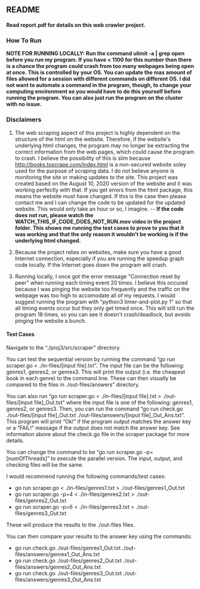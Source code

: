 ## README

#### Read report.pdf for details on this web crawler project.

### How To Run

**NOTE FOR RUNNING LOCALLY: Run the command ulimit -a | grep open before you run my program. If you have < 1100 for this number then there is a chance the program could crash from too many webpages being open at once. This is controlled by your OS. You can update the max amount of files allowed for a session with different commands on different OS. I did not want to automate a command in the program, though, to change your computing environment so you would have to do this yourself before running the program. You can also just run the program on the cluster with no issue.**

### Disclaimers

1. The web scraping aspect of this project is highly dependent on the structure of the html on the website. Therefore, if the website's underlying html changes, the program may no longer be extracting the correct information from the web pages, which could cause the program to crash. I believe the possibility of this is slim because http://books.toscrape.com/index.html is a non-secured website soley used for the purpose of scraping data. I do not believe anyone is monitoring the site or making updates to the site. This project was created based on the August 10, 2020 version of the website and it was working perfectly with that. If you get errors from the html package, this means the website must have changed. If this is the case then please contact me and I can change the code to be updated for the updated website. This would only take an hour or so, I imagine. -- **If the code does not run, please watch the WATCH_THIS_IF_CODE_DOES_NOT_RUN.mov video in the project folder. This shows me running the test cases to prove to you that it was working and that the only reason it wouldn't be working is if the underlying html changed.**

2. Because the project relies on websites, make sure you have a good Internet connection, especially if you are running the speedup graph code locally. If the Internet goes down the program will crash.

3. Running locally, I once got the error message "Connection reset by peer" when running each timing event 20 times. I believe this occured because I was pinging the website too frequently and the traffic on the webpage was too high to accomodate all of my requests. I would suggest running the program with "python3 timer-and-plot.py 1" so that all timing events occur but they only get timed once. This will still run the program 18 times, so you can see it doesn't crash/deadlock, but avoids pinging the website a bunch.

#### Test Cases

Navigate to the “./proj3/src/scraper” directory. 

You can test the sequential version by running the command “go run scraper.go < ./in-files/[input file].txt”. The input file can be the following: genres1, genres2, or genres3. This will print the output (i.e. the cheapest book in each genre) to the command line. These can then visually be compared to the files in ./out-files/answers” directory. 

You can also run “go run scraper.go <  ./in-files/[input file].txt > ./out-files/[input file]_Out.txt” where the input file is one of the following: genres1, genres2, or genres3. Then, you can run the command “go run check.go ./out-files/[input file]_Out.txt ./out-files/answers/[input file]_Out_Ans.txt”. This program will print “Ok!” if the program output matches the answer key or a “FAIL!” message if the output does not match the answer key. See information above about the check.go file in the scraper package for more details.

You can change the command to be “go run scraper.go -p=[numOfThreads]” to execute the parallel version. The input, output, and checking files will be the same.

I would recommend running the following commands/test cases:

* go run scraper.go < ./in-files/genres1.txt > ./out-files/genres1_Out.txt
* go run scraper.go -p=4 < ./in-files/genres2.txt > ./out-files/genres2_Out.txt
* go run scraper.go -p=6 < ./in-files/genres3.txt > ./out-files/genres3_Out.txt

These will produce the results to the ./out-files files.

You can then compare your results to the answer key using the commands:

* go run check.go ./out-files/genres1_Out.txt ./out-files/answers/genres1_Out_Ans.txt
* go run check.go ./out-files/genres2_Out.txt ./out-files/answers/genres2_Out_Ans.txt
* go run check.go ./out-files/genres3_Out.txt ./out-files/answers/genres3_Out_Ans.txt